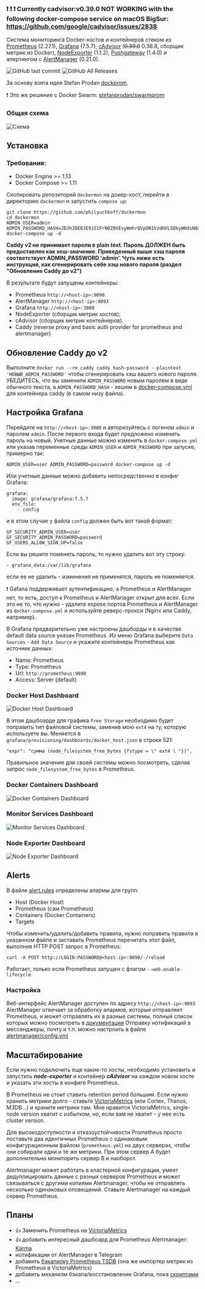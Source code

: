 ### :heavy_exclamation_mark: :heavy_exclamation_mark: :heavy_exclamation_mark: Currently cadvisor:v0.39.0 NOT WORKING with the following docker-compose service on macOS BigSur: https://github.com/google/cadvisor/issues/2838

Система мониторинга Docker-хостов и контейнеров стеком из [Prometheus](https://prometheus.io/) (2.27.1), [Grafana](http://grafana.org/) (7.5.7), [cAdvisor](https://github.com/google/cadvisor) (~~0.39.0~~ 0.38.8, сборщик метрик из Docker), [NodeExporter](https://github.com/prometheus/node_exporter) (1.1.2), [Pushgateway](https://github.com/prometheus/pushgateway) (1.4.0) и алертингом с [AlertManager](https://github.com/prometheus/alertmanager) (0.21.0).

![GitHub last commit](https://img.shields.io/github/last-commit/philyuchkoff/dockermon?style=for-the-badge)
![GitHub All Releases](https://img.shields.io/github/downloads/philyuchkoff/dockermon/total?style=for-the-badge)

За основу взята идея Stefan Prodan [dockprom](https://github.com/philyuchkoff/dockprom).

:exclamation: Это же решение с Docker Swarm: [stefanprodan/swarmprom](https://github.com/stefanprodan/swarmprom)


### Общая схема
![Схема](https://github.com/philyuchkoff/dockermon/blob/main/screenshots/dockermon.png)

## Установка

### Требования:

- Docker Engine >= 1.13
- Docker Compose >= 1.11

Скопировать репозиторий `dockermon` на докер-хост, перейти в директорию `dockermon` и запустить `compose up`:

    git clone https://github.com/philyuchkoff/dockermon
    cd dockermon
    ADMIN_USER=admin ADMIN_PASSWORD_HASH=JDJhJDE0JE91S1FrN0Z0VEsyWmhrQVpON1VzdHVLSDkyWHdsN0xNbEZYdnNIZm1pb2d1blg4Y09mL0ZP docker-compose up -d

**Caddy v2 не принимает пароли в plain text. Пароль ДОЛЖЕН быть предоставлен как хеш-значение. Приведенный выше хэш пароля соответствует ADMIN_PASSWORD 'admin'. Чуть ниже есть инструкция, как сгенерировать себе хэш нового пароля (раздел "Обновление Caddy до v2")**

В результате будут запущены контейнеры:

- Prometheus `http://<host-ip>:9090`
- AlertManager `http://<host-ip>:9093`
- Grafana `http://<host-ip>:3000`
- NodeExporter (сборщик метрик хостов);
- cAdvisor (сборщик метрик контейнеров).
- Caddy (reverse proxy and basic auth provider for prometheus and alertmanager)



## Обновление Caddy до v2
Выполните `docker run --rm caddy caddy hash-password --plaintext 'НОВЫЙ_ADMIN_PASSWORD'` чтобы сгенерировать хэш вашего нового пароля. 
УБЕДИТЕСЬ, что вы заменили `ADMIN_PASSWORD` новым паролем в виде обычного текста, а `ADMIN_PASSWORD_HASH` - хешем в [docker-compose.yml](./docker-compose.yml) для контейнера caddy (в самом низу файла).

## Настройка Grafana

Перейдите на `http://<host-ip>:3000` и авторизуйтесь c логином `admin` и паролем `admin`. После первого входа будет предложено изменить пароль на новый. 
Учетные данные можно изменить в `docker-compose.yml` или указав переменные среды `ADMIN_USER` и `ADMIN_PASSWORD` при запуске, примерно так:

`ADMIN_USER=user ADMIN_PASSWORD=password docker-compose up -d`

Или учетные данные можно добавить непосредственно в конфиг Grafana:  
```
grafana:
  image: grafana/grafana:7.5.7
  env_file:
    - config
```
и в этом случае у файла `config` должен быть вот такой формат:
```
GF_SECURITY_ADMIN_USER=user
GF_SECURITY_ADMIN_PASSWORD=password
GF_USERS_ALLOW_SIGN_UP=false
```

Если вы решите поменять пароль, то нужно удалить вот эту строку:
```
- grafana_data:/var/lib/grafana
```
если ее не удалить - изменения не применятся, пароль не поменяется.

:exclamation: Gafana поддерживает аутентификацию, а Prometheus и AlertManager нет, то есть, доступ к Prometheus и AlertManager открыт для всех. Если это не то, что нужно - удалите expose портов Prometheus и AlertManager из `docker-compose.yml` и используйте реверс-прокси (Nginx или Caddy, например).

В Grafana предварительно уже настроены дашборды и в качестве default data source указан Prometheus. Из меню Grafana выберите `Data Sources` - `Add Data Source` и укажите контейнеры Prometheus как источник данных:

- Name: Prometheus
- Type: Prometheus
- Url: `http://prometheus:9090`
- Access: Server (default)

### Docker Host Dashboard

![Docker Host Dashboard](https://github.com/philyuchkoff/dockermon/blob/main/screenshots/dockerhost.jpg)

В этом дашбоарде для графика `Free Storage` необходимо будет поправить тип файловой системы, заменив мою `ext4` на ту, которую используете вы. Меняется в `grafana/provisioning/dashboards/docker_host.json` в строке 521:
````
"expr": "сумма (node_filesystem_free_bytes {fstype = \" ext4 \ "})",
````
Правильное значение для своей системы можно посмотреть, сделав запрос `node_filesystem_free_bytes` в Prometheus.

### Docker Containers Dashboard

![Docker Containers Dashboard](https://github.com/philyuchkoff/dockermon/blob/main/screenshots/dockercontainers.jpg)

### Monitor Services Dashboard
![Monitor Services Dashboard](https://github.com/philyuchkoff/dockermon/blob/main/screenshots/monitorservices.jpg)

### Node Exporter Dashboard
![Node Exporter Dashboard](https://github.com/philyuchkoff/dockermon/blob/main/screenshots/nodexporter.jpg)

## Alerts
В файле [alert.rules](https://github.com/philyuchkoff/dockermon/blob/main/prometheus/alert.rules) определены алармы для групп:
- Host (Docker Host)
- Prometheus (сам Prometheus)
- Containers (Docker Containers)
- Targets

Чтобы изменить/удалить/добавить правила, нужно поправить правила в указанном файле и заставить Prometheus перечитать этот файл, выполнив HTTP POST запрос в Prometheus:

    curl -X POST http://LOGIN:PASSWORD@<host-ip>:9090/-/reload
    
Работает, только если Prometheus запущен с флагом `--web.enable-lifecycle`

### Настройка
Веб-интерфейс AlertManager доступен по адресу `http://<host-ip>:9093`
AlertManager отвечает за обработку алармов, которые отправляет Prometheus, и может отправлять их в разные системы, полный список которых можно посмотреть в [документации](https://prometheus.io/docs/alerting/latest/configuration/)
Отправку нотификаций в мессенджеры, почту и т.п. можно настроить в файле [alertmanager/config.yml](https://github.com/philyuchkoff/dockermon/blob/main/alertmanager/config.yml)

## Масштабирование

Если нужно подключить еще какие-то хосты, необходимо установить и запустить ***node-exporter*** и контейнер ***cAdvisor*** на каждом новом хосте и указать эти хосты в конфиге Prometheus.

В Prometheus не стоит ставить retention period большим. Если нужно хранить метрики долго - ставьте [VictoriaMetrics](https://victoriametrics.com/) (или Cortex, Thanos, M3DB...) и храните метрики там. Мне нравится VictoriaMetrics, single-node version хватит с избытком, но, если вам не хватит - у нее есть cluster version.

Для высокодоступности и отказоустойчивости Prometheus просто поставьте два идентичных Prometheus c одинаковым конфигурационным файлом (`prometheus.yml`) на двух серверах, чтобы они собирали одни и те же метрики. При этом сервер A будет дополнительно мониторить сервер B и наоборот.

Alertmanager может работать в кластерной конфигурации, умеет дедуплицировать данные с разных серверов Prometheus и может связываться с другими копиями Alertmanager, чтобы не отправлять несколько одинаковых оповещений. Ставьте Alertmanager на каждый сервер Prometheus.


## Планы
- :+1: Заменить Prometheus на [VictoriaMetrics](https://victoriametrics.com/)
- :+1: добавить интересный дашбоард для Prometheus Alertmanager: [Karma](https://github.com/prymitive/karma)
- нотификации от AlertManager в Telegram
- добавить [бэкапилку Prometheus TSDB](https://github.com/philyuchkoff/prometheus-tsdb-dump) (она же импортер метрик из Prometheus в VictoriaMetrics)
- добавить механизм бэкапа/восстановление Grafana, пока [скриптами](https://github.com/philyuchkoff/grafana-backup)
- ...

